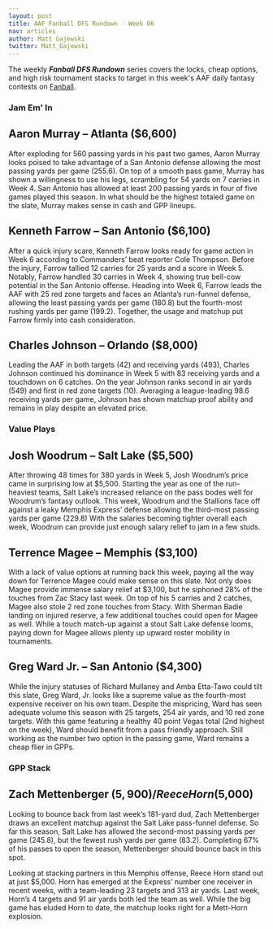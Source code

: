 ```yaml
---
layout: post
title: AAF Fanball DFS Rundown - Week 06
nav: articles
author: Matt Gajewski
twitter: Matt_Gajewski
---
```


The weekly **_Fanball DFS Rundown_** series covers the locks, cheap options, and high risk tournament stacks to target in this week's AAF daily fantasy contests on [Fanball](https://www.fanball.com/lobby/salary-cap?sport=AAF).

<h3 class="team-header aaf-header">Jam Em' In</h3>

## Aaron Murray – Atlanta (\$6,600)

After exploding for 560 passing yards in his past two games, Aaron Murray looks poised to take advantage of a San Antonio defense allowing the most passing yards per game (255.6). On top of a smooth pass game, Murray has shown a willingness to use his legs, scrambling for 54 yards on 7 carries in Week 4. San Antonio has allowed at least 200 passing yards in four of five games played this season. In what should be the highest totaled game on the slate, Murray makes sense in cash and GPP lineups.

## Kenneth Farrow – San Antonio (\$6,100)

After a quick injury scare, Kenneth Farrow looks ready for game action in Week 6 according to Commanders’ beat reporter Cole Thompson. Before the injury, Farrow tallied 12 carries for 25 yards and a score in Week 5. Notably, Farrow handled 30 carries in Week 4, showing true bell-cow potential in the San Antonio offense. Heading into Week 6, Farrow leads the AAF with 25 red zone targets and faces an Atlanta’s run-funnel defense, allowing the least passing yards per game (180.8) but the fourth-most rushing yards per game (199.2). Together, the usage and matchup put Farrow firmly into cash consideration.

## Charles Johnson – Orlando (\$8,000)

Leading the AAF in both targets (42) and receiving yards (493), Charles Johnson continued his dominance in Week 5 with 83 receiving yards and a touchdown on 6 catches. On the year Johnson ranks second in air yards (549) and first in red zone targets (10). Averaging a league-leading 98.6 receiving yards per game, Johnson has shown matchup proof ability and remains in play despite an elevated price.

<h3 class="team-header aaf-header">Value Plays</h3>

## Josh Woodrum – Salt Lake (\$5,500)

After throwing 48 times for 380 yards in Week 5, Josh Woodrum’s price came in surprising low at \$5,500. Starting the year as one of the run-heaviest teams, Salt Lake’s increased reliance on the pass bodes well for Woodrum’s fantasy outlook. This week, Woodrum and the Stallions face off against a leaky Memphis Express’ defense allowing the third-most passing yards per game (229.8) With the salaries becoming tighter overall each week, Woodrum can provide just enough salary relief to jam in a few studs.

## Terrence Magee – Memphis (\$3,100)

With a lack of value options at running back this week, paying all the way down for Terrence Magee could make sense on this slate. Not only does Magee provide immense salary relief at \$3,100, but he siphoned 28% of the touches from Zac Stacy last week. On top of his 5 carries and 2 catches, Magee also stole 2 red zone touches from Stacy. With Sherman Badie landing on injured reserve, a few additional touches could open for Magee as well. While a touch match-up against a stout Salt Lake defense looms, paying down for Magee allows plenty up upward roster mobility in tournaments.

## Greg Ward Jr. – San Antonio (\$4,300)

While the injury statuses of Richard Mullaney and Amba Etta-Tawo could tilt this slate, Greg Ward, Jr. looks like a supreme value as the fourth-most expensive receiver on his own team. Despite the mispricing, Ward has seen adequate volume this season with 25 targets, 254 air yards, and 10 red zone targets. With this game featuring a healthy 40 point Vegas total (2nd highest on the week), Ward should benefit from a pass friendly approach. Still working as the number two option in the passing game, Ward remains a cheap flier in GPPs.

<h3 class="team-header aaf-header">GPP Stack</h3>

## Zach Mettenberger ($5,900) / Reece Horn ($5,000)

Looking to bounce back from last week’s 181-yard dud, Zach Mettenberger draws an excellent matchup against the Salt Lake pass-funnel defense. So far this season, Salt Lake has allowed the second-most passing yards per game (245.8), but the fewest rush yards per game (83.2). Completing 67% of his passes to open the season, Mettenberger should bounce back in this spot.

Looking at stacking partners in this Memphis offense, Reece Horn stand out at just \$5,000. Horn has emerged at the Express’ number one receiver in recent weeks, with a team-leading 23 targets and 313 air yards. Last week, Horn’s 4 targets and 91 air yards both led the team as well. While the big game has eluded Horn to date, the matchup looks right for a Mett-Horn explosion.
